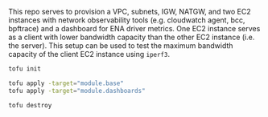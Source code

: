 This repo serves to provision a VPC, subnets, IGW, NATGW, and two EC2 instances with network observability tools (e.g. cloudwatch agent, bcc, bpftrace) and a dashboard for ENA driver metrics. One EC2 instance serves as a client with lower bandwidth capacity than the other EC2 instance (i.e. the server). This setup can be used to test the maximum bandwidth capacity of the client EC2 instance using `iperf3`.

```bash
tofu init

tofu apply -target="module.base"
tofu apply -target="module.dashboards"

tofu destroy
```